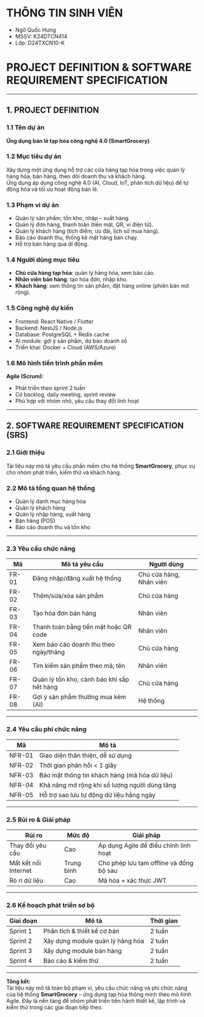 # THÔNG TIN SINH VIÊN
- Ngô Quốc Hưng
- MSSV: K24DTCN414
- Lớp: D24TXCN10-K

# PROJECT DEFINITION & SOFTWARE REQUIREMENT SPECIFICATION

---

## 1. PROJECT DEFINITION

### 1.1 Tên dự án

**Ứng dụng bán lẻ tạp hóa công nghệ 4.0 (SmartGrocery)**

### 1.2 Mục tiêu dự án

Xây dựng một ứng dụng hỗ trợ các cửa hàng tạp hóa trong việc quản lý hàng hóa, bán hàng, theo dõi doanh thu và khách hàng.  
Ứng dụng áp dụng công nghệ 4.0 (AI, Cloud, IoT, phân tích dữ liệu) để tự động hóa và tối ưu hoạt động bán lẻ.

### 1.3 Phạm vi dự án

- Quản lý sản phẩm, tồn kho, nhập – xuất hàng.
- Quản lý đơn hàng, thanh toán (tiền mặt, QR, ví điện tử).
- Quản lý khách hàng (tích điểm, ưu đãi, lịch sử mua hàng).
- Báo cáo doanh thu, thống kê mặt hàng bán chạy.
- Hỗ trợ bán hàng qua di động.

### 1.4 Người dùng mục tiêu

- **Chủ cửa hàng tạp hóa**: quản lý hàng hóa, xem báo cáo.
- **Nhân viên bán hàng**: tạo hóa đơn, nhập kho.
- **Khách hàng**: xem thông tin sản phẩm, đặt hàng online (phiên bản mở rộng).

### 1.5 Công nghệ dự kiến

- Frontend: React Native / Flutter
- Backend: NestJS / Node.js
- Database: PostgreSQL + Redis cache
- AI module: gợi ý sản phẩm, dự báo doanh số
- Triển khai: Docker + Cloud (AWS/Azure)

### 1.6 Mô hình tiến trình phần mềm

**Agile (Scrum):**

- Phát triển theo sprint 2 tuần
- Có backlog, daily meeting, sprint review
- Phù hợp với nhóm nhỏ, yêu cầu thay đổi linh hoạt

---

## 2. SOFTWARE REQUIREMENT SPECIFICATION (SRS)

### 2.1 Giới thiệu

Tài liệu này mô tả yêu cầu phần mềm cho hệ thống **SmartGrocery**, phục vụ cho nhóm phát triển, kiểm thử và khách hàng.

### 2.2 Mô tả tổng quan hệ thống

- Quản lý danh mục hàng hóa
- Quản lý khách hàng
- Quản lý nhập hàng, xuất hàng
- Bán hàng (POS)
- Báo cáo doanh thu và tồn kho

---

### 2.3 Yêu cầu chức năng

| Mã    | Mô tả yêu cầu                              | Người dùng              |
| ----- | ------------------------------------------ | ----------------------- |
| FR-01 | Đăng nhập/đăng xuất hệ thống               | Chủ cửa hàng, Nhân viên |
| FR-02 | Thêm/sửa/xóa sản phẩm                      | Chủ cửa hàng            |
| FR-03 | Tạo hóa đơn bán hàng                       | Nhân viên               |
| FR-04 | Thanh toán bằng tiền mặt hoặc QR code      | Nhân viên               |
| FR-05 | Xem báo cáo doanh thu theo ngày/tháng      | Chủ cửa hàng            |
| FR-06 | Tìm kiếm sản phẩm theo mã, tên             | Nhân viên               |
| FR-07 | Quản lý tồn kho, cảnh báo khi sắp hết hàng | Chủ cửa hàng            |
| FR-08 | Gợi ý sản phẩm thường mua kèm (AI)         | Hệ thống                |

---
### 2.4 Yêu cầu phi chức năng

| Mã     | Mô tả                                         |
| ------ | --------------------------------------------- |
| NFR-01 | Giao diện thân thiện, dễ sử dụng              |
| NFR-02 | Thời gian phản hồi < 1 giây                   |
| NFR-03 | Bảo mật thông tin khách hàng (mã hóa dữ liệu) |
| NFR-04 | Khả năng mở rộng khi số lượng người dùng tăng |
| NFR-05 | Hỗ trợ sao lưu tự động dữ liệu hằng ngày      |

---

### 2.5 Rủi ro & Giải pháp

| Rủi ro               | Mức độ     | Giải pháp                               |
| -------------------- | ---------- | --------------------------------------- |
| Thay đổi yêu cầu     | Cao        | Áp dụng Agile để điều chỉnh linh hoạt   |
| Mất kết nối Internet | Trung bình | Cho phép lưu tạm offline và đồng bộ sau |
| Rò rỉ dữ liệu        | Cao        | Mã hóa + xác thực JWT                   |

---

### 2.6 Kế hoạch phát triển sơ bộ

| Giai đoạn | Mô tả                            | Thời gian |
| --------- | -------------------------------- | --------- |
| Sprint 1  | Phân tích & thiết kế cơ bản      | 2 tuần    |
| Sprint 2  | Xây dựng module quản lý hàng hóa | 2 tuần    |
| Sprint 3  | Xây dựng module bán hàng         | 2 tuần    |
| Sprint 4  | Báo cáo & kiểm thử               | 2 tuần    |

---

**Tổng kết:**  
Tài liệu này mô tả toàn bộ phạm vi, yêu cầu chức năng và phi chức năng của hệ thống **SmartGrocery** – ứng dụng tạp hóa thông minh theo mô hình Agile. Đây là nền tảng để nhóm phát triển tiến hành thiết kế, lập trình và kiểm thử trong các giai đoạn tiếp theo.